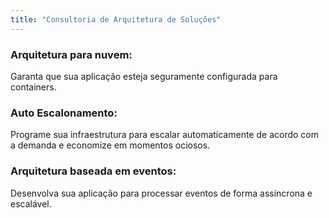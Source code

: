 ```yaml
---
title: "Consultoria de Arquitetura de Soluções"
---
```


### Arquitetura para nuvem:

Garanta que sua aplicação esteja seguramente configurada para containers.

### Auto Escalonamento:

Programe sua infraestrutura para escalar automaticamente de acordo com a demanda
e economize em momentos ociosos.

### Arquitetura baseada em eventos:

Desenvolva sua aplicação para processar eventos de forma assíncrona e escalável.

